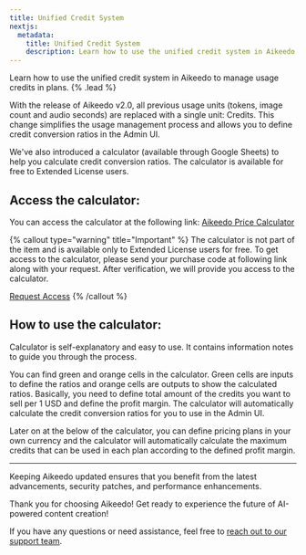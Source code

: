 ```yaml
---
title: Unified Credit System
nextjs:
  metadata:
    title: Unified Credit System
    description: Learn how to use the unified credit system in Aikeedo to manage usage credits in plans.
---
```


Learn how to use the unified credit system in Aikeedo to manage usage credits in plans. {% .lead %}

With the release of Aikeedo v2.0, all previous usage units (tokens, image count and audio seconds) are replaced with a single unit: Credits. This change simplifies the usage management process and allows you to define credit conversion ratios in the Admin UI.

We've also introduced a calculator (available through Google Sheets) to help you calculate credit conversion ratios. The calculator is available for free to Extended License users.

## Access the calculator:

You can access the calculator at the following link: [Aikeedo Price Calculator](https://docs.google.com/spreadsheets/d/1C-os2ma8zigwwx-HMFPk7DvfS4rKNGcjk5VZfB-YbFo/edit#gid=0)

{% callout type="warning" title="Important" %}
The calculator is not part of the item and is available only to Extended License users for free. To get access to the calculator, please send your purchase code at following link along with your request. After verification, we will provide you access to the calculator.

[Request Access](https://docs.google.com/spreadsheets/d/1C-os2ma8zigwwx-HMFPk7DvfS4rKNGcjk5VZfB-YbFo/edit#gid=0)
{% /callout %}

## How to use the calculator:

Calculator is self-explanatory and easy to use. It contains information notes to guide you through the process.

You can find green and orange cells in the calculator. Green cells are inputs to define the ratios and orange cells are outputs to show the calculated ratios. Basically, you need to define total amount of the credits you want to sell per 1 USD and define the profit margin. The calculator will automatically calculate the credit conversion ratios for you to use in the Admin UI.

Later on at the below of the calculator, you can define pricing plans in your own currency and the calculator will automatically calculate the maximum credits that can be used in each plan according to the defined profit margin.

---

Keeping Aikeedo updated ensures that you benefit from the latest advancements, security patches, and performance enhancements.

Thank you for choosing Aikeedo! Get ready to experience the future of AI-powered content creation!

If you have any questions or need assistance, feel free to [reach out to our support team](mailto:support@aikeedo.com).
